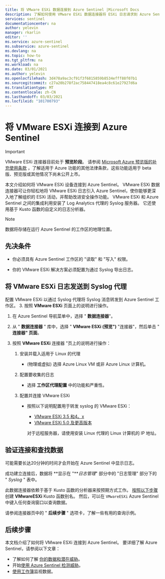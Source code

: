 ```yaml
---
title: 将 VMware ESXi 数据连接到 Azure Sentinel |Microsoft Docs
description: 了解如何使用 VMware ESXi 数据连接器将 ESXi 日志请求到 Azure Sentinel。 查看工作簿中的 ESXi 数据、创建警报并改善调查。
services: sentinel
documentationcenter: na
author: yelevin
manager: rkarlin
editor: ''
ms.service: azure-sentinel
ms.subservice: azure-sentinel
ms.devlang: na
ms.topic: how-to
ms.tgt_pltfrm: na
ms.workload: na
ms.date: 03/01/2021
ms.author: yelevin
ms.openlocfilehash: 3d478a9ac3cf91f3f6815859b8534efff88f07b1
ms.sourcegitcommit: c27a20b278f2ac758447418ea4c8c61e27927d6a
ms.translationtype: MT
ms.contentlocale: zh-CN
ms.lasthandoff: 03/03/2021
ms.locfileid: "101700793"
---
```

# <a name="connect-your-vmware-esxi-to-azure-sentinel"></a>将 VMware ESXi 连接到 Azure Sentinel

> [!IMPORTANT]
> VMware ESXi 连接器目前处于 **预览阶段**。 请参阅 [Microsoft Azure 预览版的补充使用条款](https://azure.microsoft.com/support/legal/preview-supplemental-terms/) ，了解适用于 Azure 功能的其他法律条款，这些功能适用于 beta 版、预览版或其他情况下尚未公开上市。

本文介绍如何将 VMware ESXi 设备连接到 Azure Sentinel。 VMware ESXi 数据连接器可让你轻松地将 VMware ESXi 日志引入 Azure Sentinel，使你能够更深入地了解组织的 ESXi 活动，并帮助改进安全操作功能。 VMware ESXi 和 Azure Sentinel 之间的集成利用安装了 Log Analytics 代理的 Syslog 服务器。 它还使用基于 Kusto 函数的自定义的日志分析器。

> [!NOTE]
> 数据将存储在运行 Azure Sentinel 的工作区的地理位置。

## <a name="prerequisites"></a>先决条件

- 你必须具有 Azure Sentinel 工作区的 "读取" 和 "写入" 权限。

- 你的 VMware ESXi 解决方案必须配置为通过 Syslog 导出日志。

## <a name="send-vmware-esxi-logs-to-the-syslog-agent"></a>将 VMware ESXi 日志发送到 Syslog 代理  

配置 VMware ESXi 以通过 Syslog 代理将 Syslog 消息转发到 Azure Sentinel 工作区。
3. 按照 **VMware ESXi** 页面上的说明进行操作。


1. 在 Azure Sentinel 导航菜单中，选择 " **数据连接器**"。

1. 从 " **数据连接器** " 库中，选择 " **VMware ESXi (预览")** "连接器"，然后单击 " **连接器" 页面**。

1. 按照 **VMware ESXi** 连接器 "页上的说明进行操作：

    1. 安装并载入适用于 Linux 的代理

        -  (物理或虚拟) 选择 Azure Linux VM 或非 Azure Linux 计算机。

    1. 配置要收集的日志

        - 选择 **工作区代理配置** 中的功能和严重性。

    1. 配置并连接 VMware ESXi

        - 按照以下说明配置用于转发 syslog 的 VMware ESXi：
            - [VMware ESXi 3.5 和4。x](https://kb.vmware.com/s/article/1016621)
            - [VMware ESXi 5.0 及更高版本](https://docs.vmware.com/en/VMware-vSphere/5.5/com.vmware.vsphere.monitoring.doc/GUID-9F67DB52-F469-451F-B6C8-DAE8D95976E7.html)

            对于远程服务器，请使用安装 Linux 代理的 Linux 计算机的 IP 地址。

## <a name="validate-connectivity-and-find-your-data"></a>验证连接和查找数据

可能需要长达20分钟的时间才会开始在 Azure Sentinel 中显示日志。 

成功建立连接后，数据将 **显示在 "***日志管理*" 部分中的 "日志管理" 部分下的 " *Syslog* " 表中。

此数据连接器依赖于基于 Kusto 函数的分析器来按预期方式工作。 [按照以下步骤](https://aka.ms/sentinel-vmwareesxi-parser) 创建 **VMwareESXi** Kusto 函数别名。 然后，可以在 `VMwareESXi` Azure Sentinel 中键入任何查询窗口以查询数据。

请参阅连接器页中的 " **后续步骤** " 选项卡，了解一些有用的查询示例。

## <a name="next-steps"></a>后续步骤

本文档介绍了如何将 VMware ESXi 连接到 Azure Sentinel。 要详细了解 Azure Sentinel，请参阅以下文章：

- 了解如何了解 [你的数据和潜在威胁](quickstart-get-visibility.md)。
- 开始[使用 Azure Sentinel 检测威胁](tutorial-detect-threats-built-in.md)。
- [使用工作簿](tutorial-monitor-your-data.md)监视数据。
